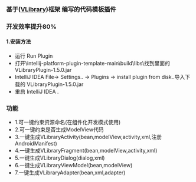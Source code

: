 ### 基于([VLibrary](https://github.com/oooo7777777/VLibrary40))框架 编写的代码模板插件

### 开发效率提升80%

#### 1.安装方法
- 运行 Run Plugin
- 打开\intellij-platform-plugin-template-main\build\libs\找到里面的VLibraryPlugin-1.5.0.jar
- IntelliJ IDEA File-&gt; Settings.. -&gt; Plugins -&gt; install plugin from disk..导入下载的 VLibraryPlugin-1.5.0.jar
- 重启 IntelliJ IDEA .


### 功能
- 1.可一键约束资源命名(在组件化开发模式使用)
- 2.可一键约束是否生成ModelView代码
- 3.一键生成VLibraryActivity(bean,modelView,activity,xml,注册AndroidManifest)
- 4.一键生成VLibraryFragment(bean,modelView,activity,xml)
- 5.一键生成VLibraryDialog(dialog,xml)
- 6.一键生成VLibraryViewModel(bean,modelView)
- 7.一键生成VLibraryAdapter(bean,xml,adapter)
